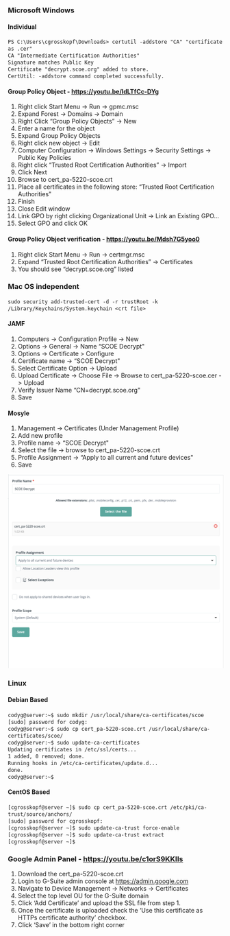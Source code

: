 ### Microsoft Windows

#### Individual
```
PS C:\Users\cgrosskopf\Downloads> certutil -addstore "CA" "certificate as .cer"
CA "Intermediate Certification Authorities"
Signature matches Public Key
Certificate "decrypt.scoe.org" added to store.
CertUtil: -addstore command completed successfully.
```
#### Group Policy Object - https://youtu.be/IdLTfCc-DYg

1. Right click Start Menu -> Run -> gpmc.msc
2. Expand Forest -> Domains -> Domain
3. Right Click “Group Policy Objects” -> New 
4. Enter a name for the object
5. Expand Group Policy Objects
6. Right click new object -> Edit
7. Computer Configuration -> Windows Settings -> Security Settings -> Public Key Policies
8. Right click “Trusted Root Certification Authorities” -> Import
9. Click Next
10. Browse to cert_pa-5220-scoe.crt
11. Place all certificates in the following store: “Trusted Root Certification Authorities"
12. Finish
13. Close Edit window
14. Link GPO by right clicking Organizational Unit -> Link an Existing GPO...
15. Select GPO and click OK

#### Group Policy Object verification - https://youtu.be/Mdsh7G5yoo0

1. Right click Start Menu -> Run -> certmgr.msc
2. Expand “Trusted Root Certification Authorities” -> Certificates
3. You should see “decrypt.scoe.org” listed



### Mac OS independent
```
sudo security add-trusted-cert -d -r trustRoot -k /Library/Keychains/System.keychain <crt file>
```
#### JAMF

1. Computers -> Configuration Profile -> New
2. Options -> General -> Name “SCOE Decrypt"
3. Options -> Certificate > Configure
4. Certificate name -> “SCOE Decrypt"
5. Select Certificate Option -> Upload
6. Upload Certificate -> Choose File -> Browse to cert_pa-5220-scoe.cer -> Upload
7. Verify Issuer Name “CN=decrypt.scoe.org"
8. Save


#### Mosyle

1. Management -> Certificates (Under Management Profile)
2. Add new profile
3. Profile name -> “SCOE Decrypt"
4. Select the file -> browse to cert_pa-5220-scoe.crt
5. Profile Assignment -> “Apply to all current and future devices"
6. Save

![mosyle](https://raw.githubusercontent.com/codygrosskopf/TLS-Decrypt/master/mosyle.png)
### Linux

#### Debian Based
```
codyg@server:~$ sudo mkdir /usr/local/share/ca-certificates/scoe
[sudo] password for codyg:
codyg@server:~$ sudo cp cert_pa-5220-scoe.crt /usr/local/share/ca-certificates/scoe/
codyg@server:~$ sudo update-ca-certificates
Updating certificates in /etc/ssl/certs...
1 added, 0 removed; done.
Running hooks in /etc/ca-certificates/update.d...
done.
codyg@server:~$
```
#### CentOS Based
```
[cgrosskopf@server ~]$ sudo cp cert_pa-5220-scoe.crt /etc/pki/ca-trust/source/anchors/
[sudo] password for cgrosskopf:
[cgrosskopf@server ~]$ sudo update-ca-trust force-enable
[cgrosskopf@server ~]$ sudo update-ca-trust extract
[cgrosskopf@server ~]$
```

### Google Admin Panel - https://youtu.be/c1orS9KKIIs

1. Download the cert_pa-5220-scoe.crt
2. Login to G-Suite admin console at https://admin.google.com
3. Navigate to Device Management -> Networks -> Certificates
4. Select the top level OU for the G-Suite domain
5. Click ‘Add Certificate’ and upload the SSL file from step 1. 
6. Once the certificate is uploaded check the ‘Use this certificate as HTTPs certificate authority’ checkbox.
7. Click ‘Save’ in the bottom right corner

